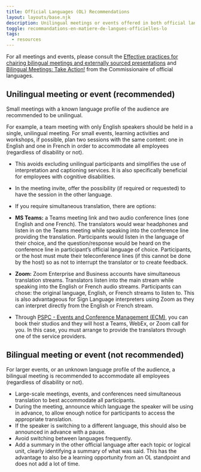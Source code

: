 ```yaml
---
title: Official Languages (OL) Recommendations
layout: layouts/base.njk
description: Unilingual meetings or events offered in both official languages (English and French) are preferred. There are, however, best practices to follow when it comes to bilingualism.
toggle: recommandations-en-matiere-de-langues-officielles-lo
tags:
  - resources
---
```


For all meetings and events, please consult the [Effective practices for chairing bilingual meetings and externally sourced presentations](https://www.clo-ocol.gc.ca/en/resources/public-servants/bilingual-meetings) and [Bilingual Meetings: Take Action!](https://www.clo-ocol.gc.ca/en/resources/public-servants/bilingual-meetings) from the Commissionaire of official languages.

## Unilingual meeting or event (recommended)

Small meetings with a known language profile of the audience are recommended to be unilingual.

For example, a team meeting with only English speakers should be held in a single, unilingual meeting. For small events, learning activities and workshops, if possible, plan two sessions with the same content: one in English and one in French in order to accommodate all employees (regardless of disability or not).

- This avoids excluding unilingual participants and simplifies the use of interpretation and captioning services. It is also specifically beneficial for employees with cognitive disabilities.
- In the meeting invite, offer the possibility (if required or requested) to have the session in the other language.
- If you require simultaneous translation, there are options:

- **MS Teams:** a Teams meeting link and two audio conference lines (one English and one French). The translators would wear headphones and listen in on the Teams meeting while speaking into the conference line providing the translation. Participants would listen in the language of their choice, and the question/response would be heard on the conference line in participant’s official language of choice. Participants, or the host must mute their teleconference lines (if this cannot be done by the host) so as not to interrupt the translator or to create feedback.
- **Zoom:** Zoom Enterprise and Business accounts have simultaneous translation streams. Translators listen into the main stream while speaking into the English or French audio streams. Participants can chose: the original language, English, or French streams to listen to. This is also advantageous for Sign Language interpreters using Zoom as they can interpret directly from the English or French stream.
- Through [PSPC - Events and Conference Management (ECM)](https://www.tpsgc-pwgsc.gc.ca/biens-property/gec-ecm/index-eng.html), you can book their studios and they will host a Teams, WebEx, or Zoom call for you. In this case, you must arrange to provide the translators through one of the service providers.

## Bilingual meeting or event (not recommended)

For larger events, or an unknown language profile of the audience, a bilingual meeting is recommended to accommodate all employees (regardless of disability or not).

- Large-scale meetings, events, and conferences need simultaneous translation to best accommodate all participants.
- During the meeting, announce which language the speaker will be using in advance, to allow enough notice for participants to access the appropriate translation.
- If the speaker is switching to a different language, this should also be announced in advance with a pause.
- Avoid switching between languages frequently.
- Add a summary in the other official language after each topic or logical unit, clearly identifying a summary of what was said. This has the advantage to also be a learning opportunity from an OL standpoint and does not add a lot of time.
